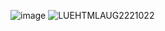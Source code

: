 ![image](https://github.com/RahulDasari1/Projects_RahulDasari/assets/101777162/97b1eeb5-b028-4d3e-b45a-fa3b41fe4bfc)
![LUEHTMLAUG2221022](https://github.com/RahulDasari1/Projects_RahulDasari/assets/101777162/a8988acb-8faa-48b9-9f39-47af9cf794b3)
